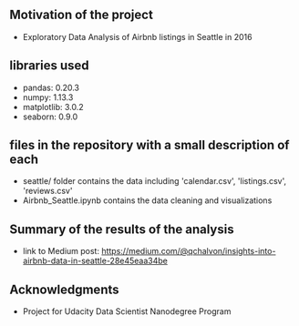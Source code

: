 ## Motivation of the project
- Exploratory Data Analysis of Airbnb listings in Seattle in 2016

## libraries used
- pandas: 0.20.3
- numpy: 1.13.3
- matplotlib: 3.0.2
- seaborn: 0.9.0

## files in the repository with a small description of each
- seattle/ folder contains the data including 'calendar.csv', 'listings.csv', 'reviews.csv'
- Airbnb_Seattle.ipynb contains the data cleaning and visualizations

## Summary of the results of the analysis
- link to Medium post: https://medium.com/@qchalvon/insights-into-airbnb-data-in-seattle-28e45eaa34be

## Acknowledgments
- Project for Udacity Data Scientist Nanodegree Program
